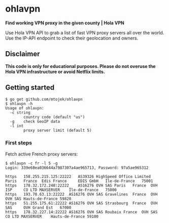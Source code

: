 # ohlavpn
**Find working VPN proxy in the given county | Hola VPN**

Use Hola VPN API to grab a list of fast VPN proxy servers all over the world. Use the IP-API endpoint to check their geolocation and owners.

## Disclaimer

**This code is only for educational purposes. Please do not overuse the Hola VPN infrastructure or avoid Netflix limits.**

## Getting started

```
$ go get github.com/mtojek/ohlavpn
$ ohlavpn -h
Usage of ohlavpn:
  -c string
    	country code (default "us")
  -g	check GeoIP data
  -l int
    	proxy server limit (default 5)
 ```

### First steps

Fetch active French proxy servers:
 
```
$ ohlavpn -c fr -l 5 -g
Login: 339e68ea036644a7987307a4ae965713, Password: 97a5ae965312

https	158.255.215.125:22222	AS39326 HighSpeed Office Limited	Paris	France	Edis France		EDIS GmbH	Île-de-France	75001
https	178.32.172.248:22222	AS16276 OVH SAS	Paris	France	OVH ISP		CO LTD MAXSERVER	Île-de-France	75000
https	193.70.63.13:22222	AS16276 OVH SAS	Gravelines	France	OVH		OVH SAS	Hauts-de-France	59820
https	51.255.175.61:22222	AS16276 OVH SAS	Strasbourg	France	OVH SAS		OVH	Grand Est	67000
https	178.32.227.14:22222	AS16276 OVH SAS	Roubaix	France	OVH SAS		CO LTD MAXSERVER	Hauts-de-France	59100
```
